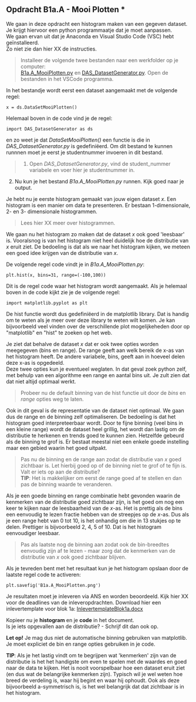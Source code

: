 

## Opdracht B1a.A - Mooi Plotten *

We gaan in deze opdracht een histogram maken van een gegeven dataset. <br>
Je krijgt hiervoor een python programmaatje dat je moet aanpassen. <br>
We gaan ervan uit dat je Anaconda en Visual Studio Code (VSC) hebt geïnstalleerd. <br>
Zo niet zie dan hier XX de instructies.<br>


>Installeer de volgende twee bestanden naar een werkfolder op je computer:<br>
 [B1a.A_MooiPlotten.py](B1a.A_MooiPlotten.py)
 en [DAS_DatasetGenerator.py](DAS_DatasetGenerator.py).
 Open de bestanden in het VSCode programma.

In het bestandje wordt eerst een dataset aangemaakt met de volgende regel:

	x = ds.DataSetMooiPlotten()

Helemaal boven in de code vind je de regel:

	import DAS_DatasetGenerator as ds	

en zo weet je dat *DataSetMooiPlotten()* een functie is die in *DAS_DatasetGenerator.py* is gedefiniëerd.
Om dit bestand te kunnen runnnen moet je eerst je studentnummer invoeren in dit bestand.

> 1. Open *DAS_DatasetGenerator.py*, vind de student_nummer variabele en  voer hier je studentnummer in.
2. Nu kun je het bestand *B1a.A_MooiPlotten.py* runnen. Kijk goed naar je output.

Je hebt nu je eerste histogram gemaakt van jouw eigen dataset *x*. Een histogram is een manier om data te presenteren. Er bestaan 1-dimensionale, 2- en 3- dimensionale histogrammen. 

> Lees hier XX meer over histogrammen. 

We gaan nu het histogram zo maken dat de dataset *x* ook goed 'leesbaar' is. Vooralsnog is van het histogram niet heel duidelijk hoe de distributie van *x* eruit ziet. De bedoeling is dat als we naar het histogram kijken, we meteen een goed idee krijgen van de distributie van *x*. 

De volgende regel code vindt je in *B1a.A_MooiPlotten.py*:

	plt.hist(x, bins=31, range=(-100,100))

Dit is de regel code waar het histogram wordt aangemaakt. 
Als je helemaal boven in de code kijkt zie je de volgende regel:

	import matplotlib.pyplot as plt

De hist functie wordt dus gedefiniëerd in de matplotlib library. Dat is handig om te weten als je meer over deze library te weten wilt komen. Je kan bijvoorbeeld veel vinden over de verschillende plot mogelijkeheden door op "matplotlib" en "hist" te zoeken op het web.


Je ziet dat behalve de dataset *x* dat er ook twee opties worden meegegeven (bins en range). De range geeft aan welk bereik de x-as van het histogram heeft. De andere variabele, bins, geeft aan in hoeveel delen deze x-as is opgedeeld. <br>
Deze twee opties kun je eventueel weglaten. In dat geval zoek python zelf, met behulp van een algorithme een range en aantal bins uit. Je zult zien dat dat niet altijd optimaal werkt. 

> Probeer nu de default binning van de hist functie uit door de *bins* en *range* opties weg te laten.

Ook in dit geval is de representatie van de dataset niet optimaal. We gaan dus de range en de binning zelf optimaliseren. De bedoeling is dat het histogram goed interpreteerbaar wordt. Door te fijne binning (veel bins in een kleine range) wordt de dataset heel grillig, het wordt dan lastig om de distributie te herkenen en trends goed te kunnen zien. Hetzelfde gebeurd als de binning te grof is. Er bestaat meestal niet een enkele goede instelling maar een gebied waarin het goed uitpakt. 

> Pas nu de binning en de range aan zodat de distributie van *x* goed zichtbaar is. Let hierbij goed op of de binning niet te grof of te fijn is. 
Valt er iets op aan de distributie?
<br> **TIP**: Het is makkelijker om eerst de range goed af te stellen en dan pas de binning waarde te veranderen.

Als je een goede binning en range combinatie hebt gevonden waarin de kenmerken van de distributie goed zichtbaar zijn, is het goed om nog een keer te kijken naar de leesbaarheid van de *x*-as. Het is prettig als de bins een eenvoudig te lezen fractie hebben van de streepjes op de *x*-as. Dus als je een range hebt van 0 tot 10, is het onhandig om die in 13 stukjes op te delen. Prettiger is bijvoorbeeld 2, 4, 5 of 10. Dat is het histogram eenvoudiger leesbaar.

> Pas als laatste nog de binning aan zodat ook de bin-breedtes eenvoudig zijn af te lezen - maar zorg dat de kenmerken van de distributie van *x* ook goed zichtbaar blijven. 

Als je tevreden bent met het resultaat kun je het histogram opslaan door de laatste regel code te activeren: 

	plt.savefig('B1a.A_MooiPlotten.png')   

Je resultaten moet je inleveren via ANS en worden beoordeeld. Kijk hier XX voor de deadlines van de inleveropdrachten. 
Download hier een inlevertemplate voor blok 1a: 
[InlevertemplateBlok1a.docx](InlevertemplateBlok1a.docx)

Kopieer nu je **histogram** en je **code** in het document. <br>
Is je iets opgevallen aan de distributie? - Schrijf dit dan ook op.

**Let op!** Je mag dus niet de automatische binning gebruiken van matplotlib.<br>
Je moet expliciet de bin en range opties gebruiken in je code.


**TIP**: Als je het lastig vindt om te begrijpen wat 'kenmerken' zijn van de distributie is het het handigste om even te spelen met de waardes en goed naar de data te kijken. Het is nooit voorspelbaar hoe een dataset eruit ziet (en dus wat de belangrijke kenmerken zijn). Typisch wil je wel weten hoe breed de verdeling is, waar hij begint en waar hij ophoudt. Ook als deze bijvoorbeeld a-symmetrisch is, is het wel belangrijk dat dat zichtbaar is in het histogram.